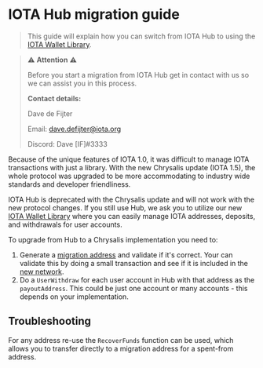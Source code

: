 # IOTA Hub migration guide

> This guide will explain how you can switch from IOTA Hub to using the [IOTA Wallet Library](https://wallet-lib.docs.iota.org).

> ⚠️ **Attention** ⚠️
>
> Before you start a migration from IOTA Hub get in contact with us so we can assist you in this process. 
>
> **Contact details:**
>
> Dave de Fijter
>
> Email: [dave.defijter@iota.org](mailto:dave.defijter@iota.org)
>
> Discord: Dave [IF]#3333

Because of the unique features of IOTA 1.0, it was difficult to manage IOTA transactions with just a library. With the new Chrysalis update (IOTA 1.5), the whole protocol was upgraded to be more accommodating to industry wide standards and developer friendliness. 

IOTA Hub is deprecated with the Chrysalis update and will not work with the new protocol changes. If you still use Hub, we ask you to utilize our new [IOTA Wallet Library](https://wallet-lib.docs.iota.org) where you can easily manage IOTA addresses, deposits, and withdrawals for user accounts.

To upgrade from Hub to a Chrysalis implementation you need to:

1) Generate a [migration address](https://chrysalis.docs.iota.org/guides/token_guide.html?highlight=migration%20address#migration-address) and validate if it's correct.  Your can validate this by doing a small transaction and see if it is included in the [new network](https://explorer.iota.org/). 
2) Do a `UserWithdraw` for each user account in Hub with that address as the `payoutAddress`. This could be just one account or many accounts - this depends on your implementation.


## Troubleshooting
For any address re-use the `RecoverFunds` function can be used, which allows you to transfer directly to a migration address for a spent-from address.